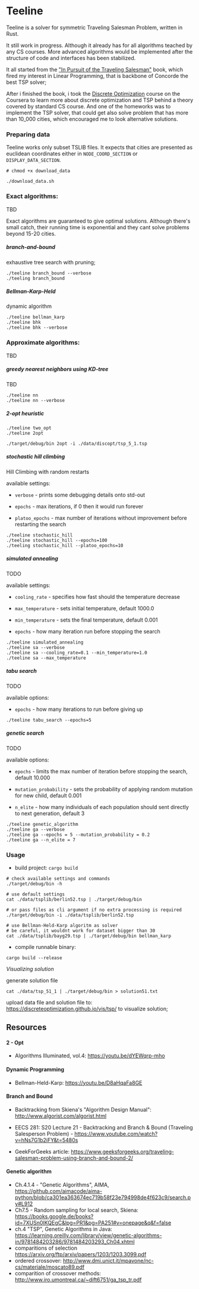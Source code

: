 # Teeline

Teeline is a solver for symmetric Traveling Salesman Problem, written in Rust.

It still work in progress. Although it already has for all algorithms teached by any CS courses.
More advanced algorithms would be implemented after the structure of code and interfaces has been stabilized.


It all started from the ["In Pursuit of the Traveling Salesman"](https://www.amazon.de/Pursuit-Traveling-Salesman-Mathematics-Computation-ebook/dp/B0073X0IR2/ref=sr_1_1?_encoding=UTF8) book,
which fired my interest in Linear Programming, that is backbone of Concorde the best TSP solver;

After i finished the book, i took the [Discrete Optimization](https://coursera.org/share/1428f00fd18abc041afcf9105c02365b) course on the Coursera
to learn more about discrete optimization and TSP behind a theory covered by standard CS course.
And one of the homeworks was to implement the TSP solver, that could get also solve problem that has more than 10_000 cities,
which encouraged me to look alternative solutions.

### Preparing data

Teeline works only subset TSLIB files. It expects that cities are presented as euclidean coordinates
either in `NODE_COORD_SECTION` or `DISPLAY_DATA_SECTION`.

```
# chmod +x download_data

./download_data.sh
```

### Exact algorithms:

TBD

Exact algorithms are guaranteed to give optimal solutions.
Although there's small catch, their running time is exponential and they cant solve problems beyond 15-20 cities.

##### branch-and-bound

exhaustive tree search with pruning;

```
./teeline branch_bound --verbose
./teeling branch_bound
```

##### Bellman-Karp-Held

dynamic algorithm

```
./teeline bellman_karp
./teeline bhk
./teeline bhk --verbose
```

### Approximate algorithms:

TBD

##### greedy nearest neighbors using KD-tree

TBD

```
./teeline nn
./teeline nn --verbose
```

##### 2-opt heuristic

```
./teeline two_opt
./teeline 2opt

./target/debug/bin 2opt -i ./data/discopt/tsp_5_1.tsp
```

##### stochastic hill climbing

Hill Climbing with random restarts

available settings:

* `verbose` - prints some debugging details onto std-out

* `epochs` - max iterations, if 0 then it would run forever

* `platoo_epochs` - max number of iterations without improvement before restarting the search

```
./teeline stochastic_hill
./teeline stochastic_hill --epochs=100
./teeling stochastic_hill --platoo_epochs=10
```

##### simulated annealing

TODO

available settings:

* `cooling_rate` - specifies how fast should the temperature decrease

* `max_temperature` - sets initial temperature, default 1000.0

* `min_temperature` - sets the final temperature, default 0.001

* `epochs` - how many iteration run before stopping the search

```
./teeline simulated_annealing
./teeline sa --verbose
./teeline sa --cooling_rate=0.1 --min_temperature=1.0
./teeline sa --max_temperature
```

##### tabu search

TODO

available options:

* `epochs` - how many iterations to run before giving up

```
./teeline tabu_search --epochs=5
```

##### genetic search

TODO

available options:

* `epochs` - limits the max number of iteration before stopping the search, default 10.000

* `mutation_probability` - sets the probability of applying random mutation for new child, default 0.001

* `n_elite` - how many individuals of each population should sent directly to next generation, default 3

```
./teeline genetic_algorithm
./teeline ga --verbose
./teeline ga --epochs = 5 --mutation_probability = 0.2
./teeline ga --n_elite = 7
```

### Usage

* build project: `cargo build`

```
# check available settings and commands
./target/debug/bin -h

# use default settings
cat ./data/tsplib/berlin52.tsp | ./target/debug/bin

# or pass files as cli argument if no extra processing is required
./target/debug/bin -i ./data/tsplib/berlin52.tsp

# use Bellman-Held-Karp algoritm as solver
# be careful, it wouldnt work for dataset bigger than 30
cat ./data/tsplib/bayg29.tsp | ./target/debug/bin bellman_karp
```

* compile runnable binary:

```
cargo build --release
```


*Visualizing solution*


generate solution file

```
cat ./data/tsp_51_1 | ./target/debug/bin > solution51.txt
```

upload data file and solution file to:
https://discreteoptimization.github.io/vis/tsp/ to visualize solution;

## Resources

#### 2 - Opt

* Algorithms Illuminated, vol.4: https://youtu.be/dYEWqrp-mho

#### Dynamic Programming

* Bellman-Held-Karp: https://youtu.be/D8aHqaFa8GE

#### Branch and Bound

* Backtracking from Skiena's "Algorithm Design Manual": http://www.algorist.com/algorist.html
* EECS 281: S20 Lecture 21 - Backtracking and Branch & Bound (Traveling Salesperson Problem) - https://www.youtube.com/watch?v=hNs7G1b2iFY&t=5480s

* GeekForGeeks article: https://www.geeksforgeeks.org/traveling-salesman-problem-using-branch-and-bound-2/

#### Genetic algorithm
* Ch.4.1.4 - "Genetic Algorithms", AIMA, https://github.com/aimacode/aima-python/blob/ca301ea363674ec719b58f23e794998de4f623c9/search.py#L912
* Ch7.5 - Random sampling for local search, Skiena: https://books.google.de/books?id=7XUSn0IKQEgC&lpg=PR1&pg=PA251#v=onepage&q&f=false
* ch.4 "TSP", Genetic Algorithms in Java: https://learning.oreilly.com/library/view/genetic-algorithms-in/9781484203286/9781484203293_Ch04.xhtml
* comparitions of selection https://arxiv.org/ftp/arxiv/papers/1203/1203.3099.pdf
* ordered crossover: http://www.dmi.unict.it/mpavone/nc-cs/materiale/moscato89.pdf
* comparition of crossover methods: http://www.iro.umontreal.ca/~dift6751/ga_tsp_tr.pdf


